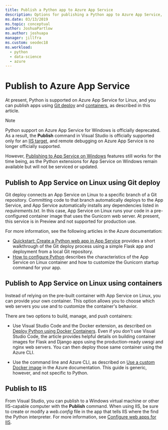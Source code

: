 ```yaml
---
title: Publish a Python app to Azure App Service
description: Options for publishing a Python app to Azure App Service, including Git deploy and containers for Linux, and deploying to IIS.
ms.date: 03/13/2019
ms.topic: conceptual
author: JoshuaPartlow
ms.author: joshuapa
manager: jillfra
ms.custom: seodec18
ms.workload:
  - python
  - data-science
  - azure
---
```


# Publish to Azure App Service

At present, Python is supported on Azure App Service for Linux, and you can publish apps using [Git deploy](#publish-to-app-service-on-linux-using-git-deploy) and [containers](#publish-to-app-service-on-linux-using-containers), as described in this article.

> [!Note]
> Python support on Azure App Service for Windows is officially deprecated. As a result, the **Publish** command in Visual Studio is officially supported only for an [IIS target](#publish-to-iis), and remote debugging on Azure App Service is no longer officially supported.
>
> However, [Publishing to App Service on Windows](publish-to-app-service-windows.md) features still works for the time being, as the Python extensions for App Service on Windows remain available but will not be serviced or updated.

## Publish to App Service on Linux using Git deploy

Git deploy connects an App Service on Linux to a specific branch of a Git repository. Committing code to that branch automatically deploys to the App Service, and App Service automatically installs any dependencies listed in *requirements.txt*. In this case, App Service on Linux runs your code in a pre-configured container image that uses the Gunicorn web server. At present, this service is in Preview and not supported for production use.

For more information, see the following articles in the Azure documentation:

- [Quickstart: Create a Python web app in App Service](/azure/app-service/containers/quickstart-python?toc=%2Fpython%2Fazure%2FTOC.json) provides a short walkthrough of the Git deploy process using a simple Flask app and deployment from a local Git repository.
- [How to configure Python](/azure/app-service/containers/how-to-configure-python) describes the characteristics of the App Service on Linux container and how to customize the Gunicorn startup command for your app.

## Publish to App Service on Linux using containers

Instead of relying on the pre-built container with App Service on Linux, you can provide your own container. This option allows you to choose which web servers you use and to customize the container's behavior.

There are two options to build, manage, and push containers:

- Use Visual Studio Code and the Docker extension, as described on [Deploy Python using Docker Containers](https://code.visualstudio.com/docs/python/tutorial-deploy-containers). Even if you don't use Visual Studio Code, the article provides helpful details on building container images for Flask and Django apps using the production-ready uwsgi and nginx web servers. You can then deploy those same container using the Azure CLI.

- Use the command line and Azure CLI, as described on [Use a custom Docker image](/azure/app-service/containers/tutorial-custom-docker-image) in the Azure documentation. This guide is generic, however, and not specific to Python.

## Publish to IIS

From Visual Studio, you can publish to a Windows virtual machine or other IIS-capable computer with the **Publish** command. When using IIS, be sure to create or modify a *web.config* file in the app that tells IIS where the find the Python interpreter. For more information, see [Configure web apps for IIS](configure-web-apps-for-iis-windows.md).
